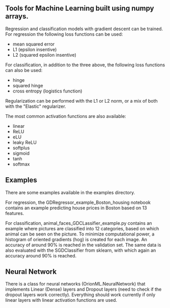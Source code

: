 ## Tools for Machine Learning built using numpy arrays.

Regression and classification models with gradient descent can be trained. 
For regression the following loss functions can be used:

  * mean squared error
  * L1 (epsilon insentive) 
  * L2 (squared epsilon insentive)

For classification, in addition to the three above, the following loss functions can also be used:

  * hinge
  * squared hinge
  * cross entropy (logistics function) 

Regularization can be performed with the L1 or L2 norm, or a mix of both with the "Elastic" regularizer. 

The most common activation functions are also available: 

  * linear
  * ReLU
  * eLU
  * leaky ReLU
  * softplus
  * sigmoid
  * tanh
  * softmax

## Examples

There are some examples available in the examples directory. 

For regression, the GDRegressor_example_Boston_housing notebook contains an example predicting house prices in Boston based on 13 features.

For classification, animal_faces_GDCLassifier_example.py contains an example where pictures are classified into 12 categories, based on which animal can be seen on the picture. To minimize computational power, a histogram of oriented gradients (hog) is created for each image. An accuracy of around 90% is reached in the validation set. The same data is also evaluated with the SGDClassifier from sklearn, with which again an accuracy around 90% is reached.

## Neural Network

There is a class for neural networks (OrionML.NeuralNetwork) that implements Linear (Dense) layers and Dropout layers (need to check if the dropout layers work correctly). Everything should work currently if only linear layers with linear activation functions are used.
